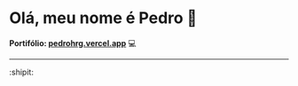 # Olá, meu nome é Pedro 👋

**Portifólio: [pedrohrg.vercel.app](https://pedrohrg.vercel.app)** :computer:

<!-- <img  alt="estanho-deku" src="https://media.tenor.com/3-erk7P4OcoAAAAM/izuku-midoriya-my-hero-academia.gif"> 
[![LinkedIn](https://img.shields.io/badge/LinkedIn-0077B5?style=for-the-badge&logo=linkedin&logoColor=white)](https://www.linkedin.com/in/pedrohrosag/)-->

---
:shipit:
